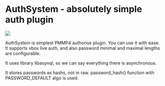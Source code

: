 # AuthSystem - absolutely simple auth plugin
[![](https://poggit.pmmp.io/shield.state/AuthSystem)](https://poggit.pmmp.io/p/AuthSystem)

AuthSystem is simplest PMMP4 authorise plugin. You can use it with ease. It supports xbox live auth, and also password minimal and maximal lengths are configurable.

It uses library libasynql, so we can say everything there is asynchronous.

It stores passwords as hashs, not in raw. password_hash() function with PASSWORD_DEFAULT algo is used.